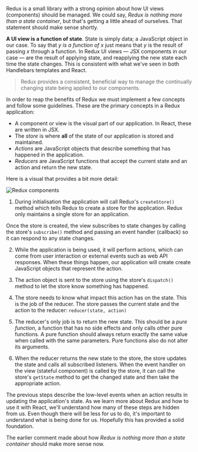 Redux is a small library with a strong opinion about how UI views (components) should be managed. We could say, _Redux is nothing more than a state container_, but that's getting a little ahead of ourselves. That statement should make sense shortly.

**A UI view is a function of state**. State is simply data; a JavaScript object in our case. To say that _y is a function of x_ just means that _y_ is the result of passing _x_ through a function. In Redux UI views &mdash; JSX components in our case &mdash; are the result of applying state, and reapplying the new state each time the state changes. This is consistent with what we've seen in both Handlebars templates and React.

> Redux provides a consistent, beneficial way to manage the continually changing state being applied to our components.

In order to reap the benefits of Redux we must implement a few concepts and follow some guidelines. These are the primary concepts in a Redux application:

* A component or view is the visual part of our application. In React, these are written in JSX.
* The _store_ is where **all** of the state of our application is stored and maintained.
* _Actions_ are JavaScript objects that describe something that has happened in the application.
* _Reducers_ are JavaScript functions that accept the current state and an action and return the new state.

Here is a visual that provides a bit more detail:

![Redux components](https://raw.githubusercontent.com/dev-academy-programme/concepts/master/images/redux-overview.jpg)

1. During initialisation the application will call Redux's `createStore()` method which tells Redux to create a store for the application. Redux only maintains a single store for an application.

  Once the store is created, the view subscribes to state changes by calling the store's `subscribe()` method and passing an event handler (callback) so it can respond to any state changes.

2. While the application is being used, it will perform actions, which can come from user interaction or external events such as web API responses. When these things happen, our application will create create JavaScript objects that represent the action.

3. The action object is sent to the store using the store's `dispatch()` method to let the store know something has happened.

4. The store needs to know what impact this action has on the state. This is the job of the reducer. The store passes the current state and the action to the reducer: `reducer(state, action)`

5. The reducer's only job is to return the new state. This should be a _pure function_, a function that has no side effects and only calls other pure functions. A pure function should always return exactly the same value when called with the same parameters. Pure functions also do not alter its arguments.

6. When the reducer returns the new state to the store, the store updates the state and calls all subscribed listeners. When the event handler on the view (stateful component) is called by the store, it can call the store's `getState` method to get the changed state and then take the appropriate action.

The previous steps describe the low-level events when an action results in updating the application's state. As we learn more about Redux and how to use it with React, we'll understand how many of these steps are hidden from us. Even though there will be less for us to do, it's important to understand what is being done for us. Hopefully this has provided a solid foundation.

The earlier comment made about how _Redux is nothing more than a state container_ should make more sense now.
